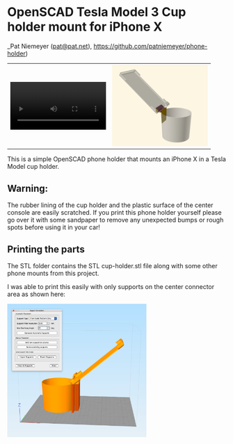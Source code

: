 
# OpenSCAD Tesla Model 3 Cup holder mount for iPhone X
_Pat Niemeyer (pat@pat.net), https://github.com/patniemeyer/phone-holder)

<table>
  <tr>
    <th>
      <video src="Media/phone-holder-car.gif" width="220"/>
    </th>
    <th>
      <img src="Media/view1.png" width="220"/>
    </th>
  </tr>
</table>


This is a simple OpenSCAD phone holder that mounts an iPhone X in a Tesla Model cup holder.

## Warning: 
The rubber lining of the cup holder and the plastic surface of the center console are easily scratched.
If you print this phone holder yourself please go over it with some sandpaper to remove any unexpected bumps or
rough spots before using it in your car!  

## Printing the parts 

The STL folder contains the STL cup-holder.stl file along with some other phone mounts from this project.

I was able to print this easily with only supports on the center connector area as shown here:
</p>
<img width="320" src="Media/supports.png">
</p>





